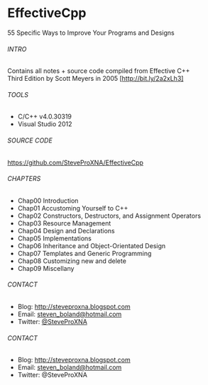 # EffectiveCpp
55 Specific Ways to Improve Your Programs and Designs 

###### INTRO
Contains all notes + source code compiled from Effective C++
<br />
Third Edition by Scott Meyers in 2005 [http://bit.ly/2a2xLh3]

###### TOOLS
- C/C++ v4.0.30319
- Visual Studio 2012

###### SOURCE CODE
https://github.com/SteveProXNA/EffectiveCpp

###### CHAPTERS
- Chap00 Introduction 
- Chap01 Accustoming Yourself to C++
- Chap02 Constructors, Destructors, and Assignment Operators
- Chap03 Resource Management
- Chap04 Design and Declarations
- Chap05 Implementations
- Chap06 Inheritance and Object-Orientated Design
- Chap07 Templates and Generic Programming
- Chap08 Customizing new and delete
- Chap09 Miscellany

###### CONTACT
- Blog:		http://steveproxna.blogspot.com
- Email:	steven_boland@hotmail.com
- Twitter:	<a href="http://twitter.com/SteveProXNA">@SteveProXNA</a>
###### CONTACT
- Blog:		http://steveproxna.blogspot.com
- Email:	steven_boland@hotmail.com
- Twitter:	@SteveProXNA

